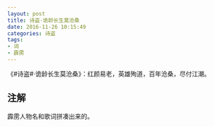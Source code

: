 ```yaml
---
layout: post
title: 诗盗·诡龄长生莫沧桑
date: 2016-11-26 10:15:49
categories: 诗盗
tags:
- 词
- 霹雳
---
```

《#诗盗#·诡龄长生莫沧桑》：红颜易老，英雄殉道，百年沧桑，尽付江潮。

## 注解
霹雳人物名和歌词拼凑出来的。
